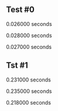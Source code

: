 ## Test #0

0.026000 seconds

0.028000 seconds

0.027000 seconds

## Tst #1

0.231000 seconds

0.235000 seconds

0.218000 seconds
